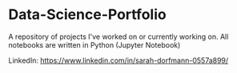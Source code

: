 # Data-Science-Portfolio

A repository of projects I've worked on or currently working on. All notebooks are written in Python (Jupyter Notebook)

LinkedIn: https://www.linkedin.com/in/sarah-dorfmann-0557a899/
